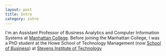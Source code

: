 ```yaml
---
layout: post
title: Intro
category: intro
---
```


I'm an  Assistant Professor of Business Analytics and Computer Information Systems at [Manhattan College][Manhattan]. Before joining the Manhattan College, I was a PhD student at the Howe School of Technology Management (now [School of Business][Business School]) at [Stevens Institute of Technology][Stevens]



[Manhattan]: https://manhattan.edu/faculty/yegingenc
[Business School]: http://www.stevens.edu/business/
[Stevens]:http://www.stevens.edu